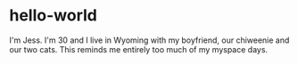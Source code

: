 # hello-world
I'm Jess.
I'm 30 and I live in Wyoming with my boyfriend, our chiweenie and our two cats.
This reminds me entirely too much of my myspace days.
